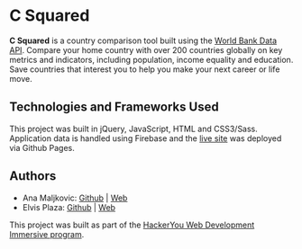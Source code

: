 # C Squared
**C Squared** is a country comparison tool built using the [World Bank Data API](https://datahelpdesk.worldbank.org/knowledgebase/articles/889386-developer-information-overview). Compare your home country with over 200 countries globally on key metrics and indicators, including population, income equality and education. Save countries that interest you to help you make your next career or life move.
<!-- ## Features
## How to Use
## Methodology
- Link to a Medium post -->

## Technologies and Frameworks Used
This project was built in jQuery, JavaScript, HTML and CSS3/Sass. Application data is handled using Firebase and the [live site](https://anamaljkovic.com/c-squared/) was deployed via Github Pages.

## Authors
* Ana Maljkovic: [Github](https://github.com/anamaljkovic) | [Web](https://anamaljkovic.com)
* Elvis Plaza: [Github](https://github.com/elvisplaza) | [Web](http://elvisplaza.com/)

This project was built as part of the [HackerYou Web Development Immersive program](https://hackeryou.com/courses/bootcamp).

<!-- ## Acknowledgements
This project was built with the [HackerYou Spotify OAuth Proxy](https://github.com/HackerYou/spotify-oauth-proxy) by [Ryan Christiani](https://github.com/Rchristiani). -->
